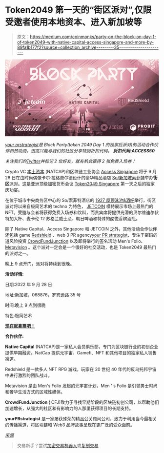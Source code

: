 # Token2049 第一天的“街区派对”,仅限受邀者使用本地资本、进入新加坡等

> 原文：<https://medium.com/coinmonks/party-on-the-block-on-day-1-of-token2049-with-native-capital-access-singapore-and-more-by-89fa1b177f2?source=collection_archive---------35----------------------->

![](img/7c58d1999ca62e8cd3b38a079f20bfdd.png)

[*your prstrategist*](https://yourprstrategist.com/)*是 Block Party(token 2049 Day 1 的独家后派对)的活动合作伙伴和赞助商，很高兴能与我们的社区分享特别折扣代码。* ***折扣代码:ACCESS50***

*关注我们的*[*Twitter*](https://twitter.com/strategist_pr)*并标记 2 位好友，就有机会赢得 2 张免费入场券！*

Crypto VC [本土资本](https://www.nativecapital.io/) (NATCAP)和区块链工业协会 [Access Singapore](https://www.access.org.sg) 将于 9 月 28 日在由时尚偶像卡尔·拉格费尔德设计的豪华精品酒店 [So/新加坡索菲特](https://www.so-singapore.com)举办**街区**派对。这是亚洲顶级加密货币会议 [Token2049 Singapore](https://www.asia.token2049.com) 第一天之后的独家庆功宴。

在位于城市中央商务区中心的 So/索菲特酒店的 [1927 屋顶泳池&酒吧](https://www.so-singapore.com/wine-dine/1927-rooftop-bar/)举行，街区派对将以来自极简艺术的 techno 为特色， [JETCOIN](https://jetcoin.io) 模特展示市场上最热门的 NFT。受邀与会者将获得免费入场券和饮料，而贵宾席将提供光滑的贝尔维迪尔伏特加大杯、麦卡伦 12 苏格兰威士忌、朝日啤酒和特殊的酩悦香槟酒瓶。

除了 Native Capital、Access Singapore 和 JETCOIN 之外，其他活动合作伙伴还包括 game [Redshield](https://redshield.game/) 、web 3 PR agency[your PR strategist](https://yourprstrategist.com)、专注于密码的道风险投资 [CrowdFundJunction](https://www.crowdfundjunction.com) 以及即将举行的签名活动 Men's Folio、 [Metavision](https://www.mens-folio.com/metavision/) 。这个派对一定会是一个很好的社交活动，也是 Token2049 最热门的派对之一。

晚上 9 点开门，派对将持续到很晚。

**活动详情:**

日期:2022 年 9 月 28 日

地址:新加坡，068876，罗宾逊路 35 号

时间:晚上 9 点到很晚

特色:极简艺术

[**现在就拿票吧！**](https://www.eventbrite.com/e/party-on-the-block-on-day-1-of-token2049-with-natcap-access-redshield-tickets-417863399677)

**合作伙伴:**

**Native Capital** (NATCAP)是一家私人会员俱乐部，专门为区块链行业的初创企业提供早期融资。NatCap 提供元宇宙、Gamefi、NFT 和其他项目的独家私人销售渠道。

Redshield 是一款多人 NFT RPG 游戏，玩家在 20 世纪 40 年代的反乌托邦宇宙中进行激烈的团队战斗。

Metavision 是由 Men's Folio 发起的元宇宙计划，Men ' s Folio 是引领男士时尚和奢华生活方式的区域性媒体。

**CrowdFundJunction (** CFJ)致力于寻找早期阶段的区块链初创公司，以帮助他们加速增长，从强大的社区和有影响力的人那里获得项目的长期支持。

**yourPRstrategist** 是一家屡获殊荣的精品公关顾问公司，致力于利用当今最相关的传播渠道，将区块链和 Web3 品牌故事呈现在更广泛的受众面前。

[*来源*](https://techbullion.com/party-on-the-block-on-day-1-of-token2049-with-native-capital-access-singapore-and-more-by-invite-only/)

> 交易新手？尝试[加密交易机器人](/coinmonks/crypto-trading-bot-c2ffce8acb2a)或[复制交易](/coinmonks/top-10-crypto-copy-trading-platforms-for-beginners-d0c37c7d698c)